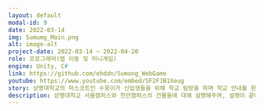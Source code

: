 ```yaml
---
layout: default
modal-id: 9
date: 2022-03-14
img: Sumumg_Main.png
alt: image-alt
project-date: 2022-03-14 ~ 2022-04-20
role: 프로그래머(맵 이동 및 미니게임)
engine: Unity, C#
link: https://github.com/ehddn/Sumong_WebGame
youtube: https://www.youtube.com/embed/SF2FJB1Xeug
story: 상명대학교의 마스코트인 수뭉이가 신입생들을 위해 학교 탐방을 하며 학교 안내를 한다.
description: 상명대학교 서울캠퍼스와 천안캠퍼스의 건물들에 대해 설명해주며, 설명이 끝나면 퀴즈를 진행한다. 한 캠퍼스의 퀴즈를 전부 해결하면 간단한 퍼즐 게임을 진행하고, 두 캠퍼스의 퀴즈를 모두 끝내면 성적얻기 미니게임을 진행하게 된다.
---
```

